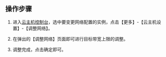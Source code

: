 ## 操作步骤
1) 进入[云主机控制台](http://console.tcecqpoc.fsphere.cn/cvm/index)，选中要变更网络配置的实例，点击【更多】-【云主机设置】-【调整网络】。

2) 在弹出的【调整网络】页面即可进行目标带宽上限的调整。

3) 调整完成，点击确定即可。


